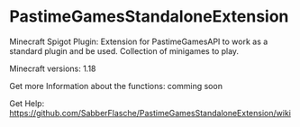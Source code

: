 # PastimeGamesStandaloneExtension
Minecraft Spigot Plugin: Extension for PastimeGamesAPI to work as a standard plugin and be used.
Collection of minigames to play.

Minecraft versions: 1.18

Get more Information about the functions: comming soon

Get Help: https://github.com/SabberFlasche/PastimeGamesStandaloneExtension/wiki
